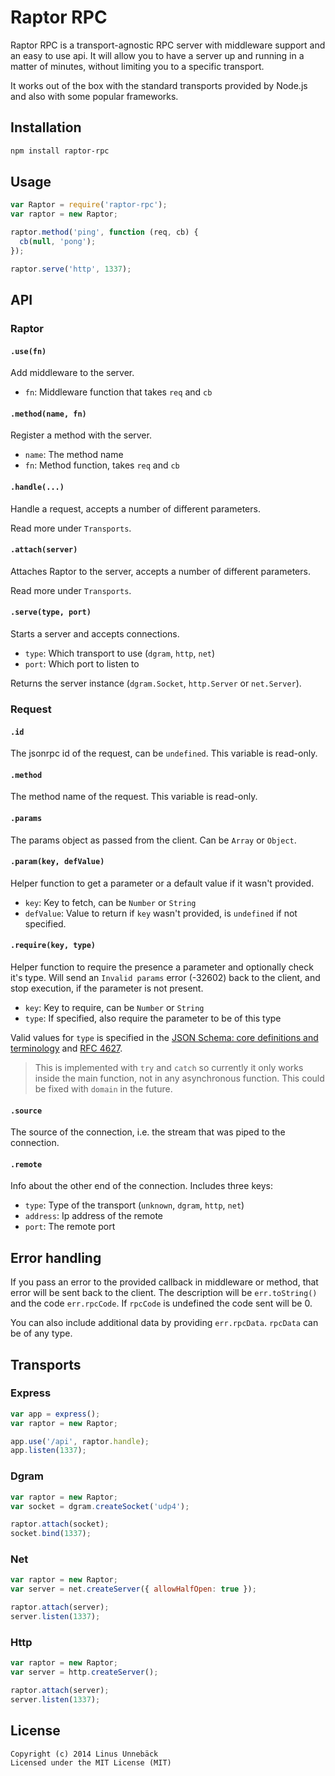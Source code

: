 
# Raptor RPC

Raptor RPC is a transport-agnostic RPC server with middleware support and an
easy to use api. It will allow you to have a server up and running in a matter
of minutes, without limiting you to a specific transport.

It works out of the box with the standard transports provided by Node.js and
also with some popular frameworks.

## Installation

```sh
npm install raptor-rpc
```

## Usage

```js
var Raptor = require('raptor-rpc');
var raptor = new Raptor;

raptor.method('ping', function (req, cb) {
  cb(null, 'pong');
});

raptor.serve('http', 1337);
```

## API

### Raptor

#### `.use(fn)`

Add middleware to the server.

 - `fn`: Middleware function that takes `req` and `cb`

#### `.method(name, fn)`

Register a method with the server.

 - `name`: The method name
 - `fn`: Method function, takes `req` and `cb`

#### `.handle(...)`

Handle a request, accepts a number of different parameters.

Read more under `Transports`.

#### `.attach(server)`

Attaches Raptor to the server, accepts a number of different parameters.

Read more under `Transports`.

#### `.serve(type, port)`

Starts a server and accepts connections.

 - `type`: Which transport to use (`dgram`, `http`, `net`)
 - `port`: Which port to listen to

Returns the server instance (`dgram.Socket`, `http.Server` or `net.Server`).

### Request

#### `.id`

The jsonrpc id of the request, can be `undefined`. This variable is read-only.

#### `.method`

The method name of the request. This variable is read-only.

#### `.params`

The params object as passed from the client. Can be `Array` or `Object`.

#### `.param(key, defValue)`

Helper function to get a parameter or a default value if it wasn't provided.

 - `key`: Key to fetch, can be `Number` or `String`
 - `defValue`: Value to return if `key` wasn't provided, is `undefined` if not specified.

#### `.require(key, type)`

Helper function to require the presence a parameter and optionally check it's
type. Will send an `Invalid params` error (-32602) back to the client, and stop
execution, if the parameter is not present.

 - `key`: Key to require, can be `Number` or `String`
 - `type`: If specified, also require the parameter to be of this type

Valid values for `type` is specified in the
[JSON Schema: core definitions and terminology](http://json-schema.org/latest/json-schema-core.html#anchor8)
and [RFC 4627](http://tools.ietf.org/html/rfc4627).

> This is implemented with `try` and `catch` so currently it only works inside
> the main function, not in any asynchronous function. This could be fixed with
> `domain` in the future.

#### `.source`

The source of the connection, i.e. the stream that was piped to the connection.

#### `.remote`

Info about the other end of the connection. Includes three keys:

 - `type`: Type of the transport (`unknown`, `dgram`, `http`, `net`)
 - `address`: Ip address of the remote
 - `port`: The remote port

## Error handling

If you pass an error to the provided callback in middleware or method, that
error will be sent back to the client. The description will be `err.toString()`
and the code `err.rpcCode`. If `rpcCode` is undefined the code sent will be 0.

You can also include additional data by providing `err.rpcData`. `rpcData` can
be of any type.

## Transports

### Express

```js
var app = express();
var raptor = new Raptor;

app.use('/api', raptor.handle);
app.listen(1337);
```

### Dgram

```js
var raptor = new Raptor;
var socket = dgram.createSocket('udp4');

raptor.attach(socket);
socket.bind(1337);
```

### Net

```js
var raptor = new Raptor;
var server = net.createServer({ allowHalfOpen: true });

raptor.attach(server);
server.listen(1337);
```

### Http

```js
var raptor = new Raptor;
var server = http.createServer();

raptor.attach(server);
server.listen(1337);
```

## License

```text
Copyright (c) 2014 Linus Unnebäck
Licensed under the MIT License (MIT)
```
